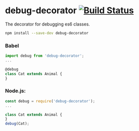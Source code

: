 # debug-decorator [![Build Status](https://secure.travis-ci.org/maxmaximov/debug-decorator.svg?branch=master)](http://travis-ci.org/maxmaximov/debug-decorator)
The decorator for debugging es6 classes.

```bash
npm install --save-dev debug-decorator
```

### Babel
```js
import debug from 'debug-decorator';
...

@debug
class Cat extends Animal {
}
```

### Node.js:
```js
const debug = require('debug-decorator');
...

class Cat extends Animal {
}
debug(Cat);
```
